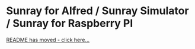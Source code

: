 # Sunray for Alfred / Sunray Simulator / Sunray for Raspberry PI

[README has moved - click here...](../README.md)


